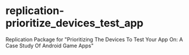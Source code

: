 # replication-prioritize_devices_test_app
Replication Package for "Prioritizing The Devices To Test Your App On: A Case Study Of Android Game Apps"
